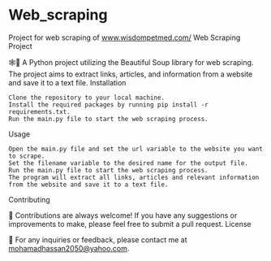 # Web_scraping
Project for web scraping of www.wisdompetmed.com/
Web Scraping Project

🕸️🐍 A Python project utilizing the Beautiful Soup library for web scraping. The project aims to extract links, articles, and information from a website and save it to a text file.
Installation

    Clone the repository to your local machine.
    Install the required packages by running pip install -r requirements.txt.
    Run the main.py file to start the web scraping process.

Usage

    Open the main.py file and set the url variable to the website you want to scrape.
    Set the filename variable to the desired name for the output file.
    Run the main.py file to start the web scraping process.
    The program will extract all links, articles and relevant information from the website and save it to a text file.

Contributing

🤝 Contributions are always welcome! If you have any suggestions or improvements to make, please feel free to submit a pull request.
License



📧 For any inquiries or feedback, please contact me at mohamadhassan2050@yahoo.com.
